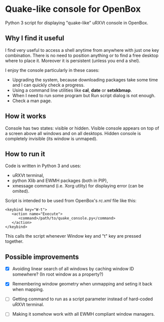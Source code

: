 # Quake-like console for OpenBox

Python 3 script for displaying "quake-like" uRXVt console in OpenBox.


## Why I find it useful

I find very useful to access a shell anytime from anywhere with just one key combination. There is no need to position anything or to find a free desktop where to place it. Moreover it is persistent (unless you end a shel).

I enjoy the console particularly in these cases:

 * Upgrading the system, because downloading packages take some time and I can quickly check a progress.
 * Using a command line utilities like **cal**, **date** or **setxkbmap**.
 * When I need to run some program but Run script dialog is not enough.
 * Check a man page.


## How it works

Console has two states: visible or hidden. Visible console appears on top of a screen above all windows and on all desktops. Hidden console is completely invisible (its window is unmaped).


## How to run it

Code is written in Python 3 and uses:
 * uRXVt terminal,
 * python Xlib and EWMH packages (both in PIP),
 * xmessage command (i.e. Xorg utlity) for displaying error (can be omited).

Script is intended to be used from OpenBox's *rc.xml* file like this:

    <keybind key="W-t">
       <action name="Execute">
          <command>/path/to/quake_console.py</command>
       </action>
    </keybind>

This calls the script whenever Window key and "t" key are pressed together.


## Possible improvements

 - [X] Avoiding linear search of all windows by caching window ID somewhere? (In root window as a property?)
 - [X] Remembering window geometry when unmapping and seting it back when mapping.
 - [ ] Getting command to run as a script parameter instead of hard-coded uRXVt terminal.
 - [ ] Making it somehow work with all EWMH compliant window managers.

